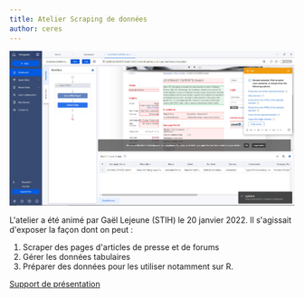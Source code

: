 ```yaml
---
title: Atelier Scraping de données
author: ceres
---
```


![](octoparse.jpg)

L'atelier a été animé par Gaël Lejeune (STIH) le 20 janvier 2022. Il s'agissait d'exposer la façon dont on peut :

1. Scraper des pages d'articles de presse et de forums
2. Gérer les données tabulaires
3. Préparer des données pour les utiliser notamment sur R.

[Support de présentation](http://memes.sorbonne-universite.fr/wp-content/uploads/2022/02/Gael_Lejeune_Scraping.pdf)